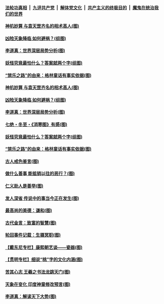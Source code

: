 

####  [法轮功真相](../../../../basic/blob/master/README.md?t=12232202) &nbsp;|&nbsp; [九评共产党](../../../../9ping.md/blob/master/README.md?t=12232202) &nbsp;|&nbsp; [解体党文化](../../../../jtdwh.md/blob/master/README.md?t=12232202)  &nbsp;|&nbsp; [共产主义的终极目的](../../../../gczydzjmd.md/blob/master/README.md?t=12232202) &nbsp;|&nbsp; [魔鬼在统治我们的世界](../../../../mgztzwmdsj.md/blob/master/README.md?t=12232202) 

#### [神机妙算 与袁天罡齐名的相术高人(图)](../pages/p7/956568.md?t=12232202) 

#### [凶险天象降临 如何避祸？(组图)](../pages/p7/956681.md?t=12232202) 


#### [李道真：世界深层局势分析(图)](../pages/p7/956454.md?t=12232202) 

#### [妖怪究竟最怕什么？答案就两个字(组图)](../pages/p7/956545.md?t=12232202) 

#### [“禁乐之路”的由来：格林童话有事实依据(图)](../pages/p7/956483.md?t=12232202) 

#### [神机妙算 与袁天罡齐名的相术高人(图)](../pages/p7/956568.md?t=12232202) 

#### [凶险天象降临 如何避祸？(组图)](../pages/p7/956681.md?t=12232202) 


#### [李道真：世界深层局势分析(图)](../pages/p7/956454.md?t=12232202) 

#### [七绝・冬至・《消寒图》有感(图)](../pages/p7/956567.md?t=12232202) 

#### [妖怪究竟最怕什么？答案就两个字(组图)](../pages/p7/956545.md?t=12232202) 

#### [“禁乐之路”的由来：格林童话有事实依据(图)](../pages/p7/956483.md?t=12232202) 

#### [古人戒色鉴言(图)](../pages/p7/956445.md?t=12232202) 

#### [做什么善事 能抵销以往的恶行？(图)](../pages/p7/955977.md?t=12232202) 

#### [仁义助人是善举(图)](../pages/p7/955743.md?t=12232202) 

#### [发人深省 传说中的事当今正在发生(图)](../pages/p7/956218.md?t=12232202) 

#### [最高尚的美德：谦和(图)](../pages/p7/956241.md?t=12232202) 

#### [古代金言：致富的智慧(图)](../pages/p7/956238.md?t=12232202) 

#### [轮回事件记载：生摄冥职(图)](../pages/p7/955972.md?t=12232202) 

#### [【戴东尼专栏】康熙朝艺谈——瓷器(图)](../pages/p7/950810.md?t=12232202) 


#### [【贯明专栏】细说“桃”字的文化内涵(图)](../pages/p7/955745.md?t=12232202) 

#### [苦其心志 王羲之书法龙跳天门(图)](../pages/p7/955838.md?t=12232202) 

#### [天象在变化 印度神童修改预言(图)](../pages/p7/954534.md?t=12232202) 

#### [李道真：解读天下大势(图)](../pages/p7/955732.md?t=12232202) 


